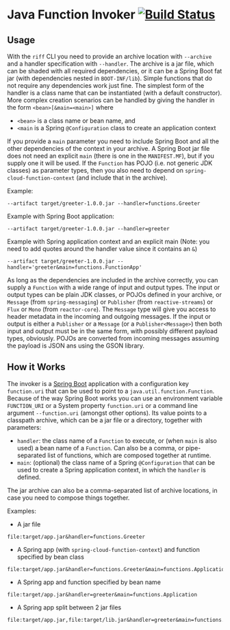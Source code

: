 
# Java Function Invoker [![Build Status](https://travis-ci.org/projectriff/java-function-invoker.svg?branch=master)](https://travis-ci.org/projectriff/java-function-invoker)

## Usage

With the `riff` CLI you need to provide an archive location with `--archive`
and a handler specification with `--handler`. The archive is a jar
file, which can be shaded with all required dependencies, or it can be
a Spring Boot fat jar (with dependencies nested in
`BOOT-INF/lib`). Simple functions that do not require any dependencies
work just fine. The simplest form of the handler is a class name that
can be instantiated (with a default constructor). More complex creation scenarios can be handled by giving the handler in the form `<bean>[&main=<main>]` where

* `<bean>` is a class name or bean name, and
* `<main` is a Spring `@Configuration` class to create an application context

If you provide a `main` parameter you need to include Spring Boot and
all the other dependencies of the context in your archive. A Spring
Boot jar file does not need an explicit `main` (there is one in the
`MANIFEST.MF`), but if you supply one it will be used. If the
`Function` has POJO (i.e. not generic JDK classes) as parameter types,
then you also need to depend on `spring-cloud-function-context` (and
include that in the archive).

Example:

```
--artifact target/greeter-1.0.0.jar --handler=functions.Greeter
```

Example with Spring Boot application:

```
--artifact target/greeter-1.0.0.jar --handler=greeter
```

Example with Spring application context and an explicit main (Note: you need to add quotes around the handler value since it contains an `&`)

```
--artifact target/greeter-1.0.0.jar --handler='greeter&main=functions.FunctionApp'
```

As long as the dependencies are included in the archive correctly, you
can supply a `Function` with a wide range of input and output
types. The input or output types can be plain JDK classes, or POJOs
defined in your archive, or `Message` (from `spring-messaging`) or
`Publisher` (from `reactive-streams`) or `Flux` or `Mono` (from
`reactor-core`). The `Message` type will give you access to header
metadata in the incoming and outgoing messages. If the input or output
is either a `Publisher` or a `Message` (or a `Publisher<Message>`)
then both input and output must be in the same form, with possibly
different payload types, obviously. POJOs are converted from incoming
messages assuming the payload is JSON ans using the GSON library.

## How it Works

The invoker is a [Spring Boot](https://projects.spring.io/spring-boot)
application with a configuration key `function.uri` that can be used
to point to a `java.util.function.Function`. Because of the way Spring
Boot works you can use an environment variable `FUNCTION_URI` or a
System property `function.uri` or a command line argument
`--function.uri` (amongst other options). Its value points to a
classpath archive, which can be a jar file or a directory, together
with parameters:

* `handler`: the class name of a `Function` to execute, or (when
  `main` is also used) a bean name of a `Function`. Can also be a
  comma, or pipe-separated list of functions, which are composed
  together at runtime.
* `main`: (optional) the class name of a Spring `@Configuration` that
  can be used to create a Spring application context, in which the
  `handler` is defined.

The jar archive can also be a comma-separated list of archive
locations, in case you need to compose things together.

Examples:

* A jar file

```
file:target/app.jar&handler=functions.Greeter
```

* A Spring app (with `spring-cloud-function-context`) and function specified by bean class

```
file:target/app.jar&handler=functions.Greeter&main=functions.Application
```

* A Spring app and function specified by bean name

```
file:target/app.jar&handler=greeter&main=functions.Application
```

* A Spring app split between 2 jar files

```
file:target/app.jar,file:target/lib.jar&handler=greeter&main=functions.Application
```

